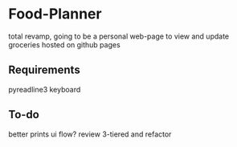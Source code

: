 # Food-Planner

total revamp, going to be a personal web-page to view and update groceries hosted on github pages

## Requirements
pyreadline3
keyboard

## To-do
better prints
ui flow?
review 3-tiered and refactor
